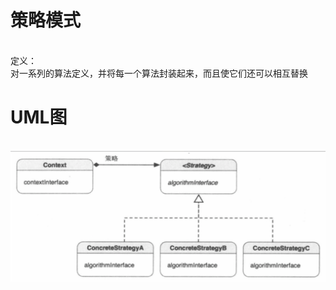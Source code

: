 # 策略模式
<br>定义：<br>对一系列的算法定义，并将每一个算法封装起来，而且使它们还可以相互替换<br>
# UML图
<br>![](https://github.com/GitDino/StrategyPattern/blob/master/Images/Strategy_icon.png)
